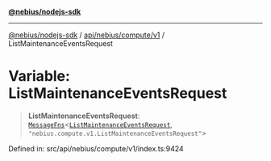 [**@nebius/nodejs-sdk**](../../../../../README.md)

***

[@nebius/nodejs-sdk](../../../../../README.md) / [api/nebius/compute/v1](../README.md) / ListMaintenanceEventsRequest

# Variable: ListMaintenanceEventsRequest

> **ListMaintenanceEventsRequest**: [`MessageFns`](../../../../../runtime/protos/core/interfaces/MessageFns.md)\<[`ListMaintenanceEventsRequest`](../interfaces/ListMaintenanceEventsRequest.md), `"nebius.compute.v1.ListMaintenanceEventsRequest"`\>

Defined in: src/api/nebius/compute/v1/index.ts:9424
